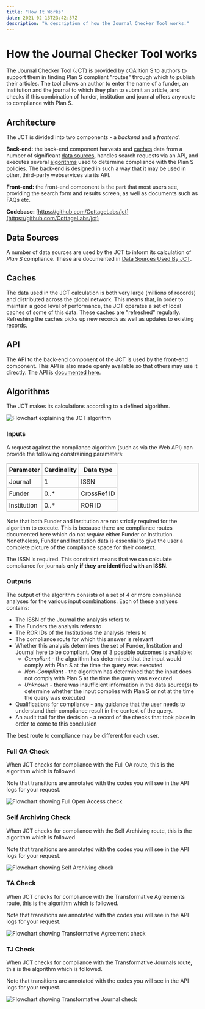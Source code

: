 ```yaml
---
title: "How It Works"
date: 2021-02-13T23:42:57Z
description: "A description of how the Journal Checker Tool works."
---
```


<style type="text/css">
table {
    border: 1px solid #cccccc;
}

thead {
    font-weight: bold;
}

td, th {
    border: 1px solid #cccccc;
    padding: 5px;
}
</style>

# How the Journal Checker Tool works

The Journal Checker Tool (JCT) is provided by cOAlition S to authors to support them in finding Plan S compliant 
"routes" through which to publish their articles. The tool allows an author to enter the name of a funder, an 
institution and the journal to which they plan to submit an article, and checks if this combination of funder, 
institution and journal offers any route to compliance with Plan S.

## <a name="architecture"></a>Architecture

The JCT is divided into two components - a *backend* and a *frontend*.

**Back-end:** the back-end component harvests and [caches](#caches) data from a number of significant 
[data sources](#data_sources), handles search requests via an API, and executes several [algorithms](#algorithms) used 
to determine compliance with the Plan S policies. The back-end is designed in such a way that it may be used in other, 
third-party webservices via its API.

**Front-end:** the front-end component is the part that most users see, providing the search form and results screen, 
as well as documents such as FAQs etc.

**Codebase:** [https://github.com/CottageLabs/jct](https://github.com/CottageLabs/jct)

## <a name="data_sources"></a>Data Sources

A number of data sources are used by the JCT to inform its calculation of *Plan S* compliance. These are documented in [Data Sources Used By JCT](/data-sources).



## <a name="caches"></a>Caches

The data used in the JCT calculation is both very large (millions of records) and distributed across the global 
network. This means that, in order to maintain a good level of performance, the JCT operates a set of local caches of 
some of this data. These caches are "refreshed" regularly. Refreshing the caches picks up new records as well as 
updates to existing records.



## <a name="api"></a>API

The API to the back-end component of the JCT is used by the front-end component. This API is also made openly 
available so that others may use it directly. 
The API is [documented here](/apidocs).



## <a name="algorithms"></a>Algorithms

The JCT makes its calculations according to a defined algorithm.

<img src="/img/algorithm_main.svg" alt="Flowchart explaining the JCT algorithm">

### Inputs

A request against the compliance algorithm (such as via the Web API) can provide the following constraining parameters:

| **Parameter** | Cardinality | **Data type** |
| ------------- | ----------- | ------------- |
| Journal       | 1           | ISSN          |
| Funder        | 0..*        | CrossRef ID   |
| Institution   | 0..*        | ROR ID        |

Note that both Funder and Institution are not strictly required for the algorithm to execute. This is because there are 
compliance routes documented here which do not *require* either Funder or Institution. Nonetheless, Funder and 
Institution data is essential to give the user a complete picture of the compliance space for their context.

The ISSN is required. This constraint means that we can calculate compliance for journals **only if they are identified 
with an ISSN**.

### Outputs

The output of the algorithm consists of a set of 4 or more compliance analyses for the various input combinations. 
Each of these analyses contains:

* The ISSN of the Journal the analysis refers to
* The Funders the analysis refers to
* The ROR IDs of the Institutions the analysis refers to
* The compliance route for which this answer is relevant
* Whether this analysis determines the set of Funder, Institution and Journal here to be compliant. One of 3 possible outcomes is available:
    * *Compliant* - the algorithm has determined that the input would comply with Plan S at the time the query was executed
    * *Non-Compliant* - the algorithm has determined that the input does not comply with Plan S at the time the query was executed
    * *Unknown* - there was insufficient information in the data source(s) to determine whether the input complies with Plan S or not at the time the query was executed
* Qualifications for compliance - any guidance that the user needs to understand their compliance result in the context of the query.
* An audit trail for the decision - a record of the checks that took place in order to come to this conclusion

The best route to compliance may be different for each user.

### Full OA Check

When JCT checks for compliance with the Full OA route, this is the algorithm which is followed.

Note that transitions are annotated with the codes you will see in the API logs for your request.

<img src="/img/algorithm_fulloa.svg" alt="Flowchart showing Full Open Access check">


### Self Archiving Check

When JCT checks for compliance with the Self Archiving route, this is the algorithm which is followed.

Note that transitions are annotated with the codes you will see in the API logs for your request.

<img src="/img/algorithm_sa.svg" alt="Flowchart showing Self Archiving check">


### TA Check

When JCT checks for compliance with the Transformative Agreements route, this is the algorithm which is followed.

Note that transitions are annotated with the codes you will see in the API logs for your request.

<img src="/img/algorithm_ta.svg" alt="Flowchart showing Transformative Agreement check">


### TJ Check

When JCT checks for compliance with the Transformative Journals route, this is the algorithm which is followed.

Note that transitions are annotated with the codes you will see in the API logs for your request.

<img src="/img/algorithm_tj.svg" alt="Flowchart showing Transformative Journal check">

